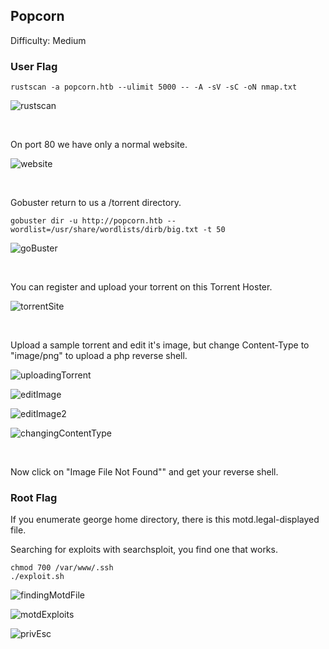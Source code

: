 ## Popcorn

Difficulty: Medium

### User Flag

```
rustscan -a popcorn.htb --ulimit 5000 -- -A -sV -sC -oN nmap.txt
```

![rustscan](https://github.com/b1d0ws/OSCP/assets/58514930/64c88446-fed3-411d-9f1a-b550ea19881e)

<br>

On port 80 we have only a normal website.

![website](https://github.com/b1d0ws/OSCP/assets/58514930/27cd4e9d-d121-49aa-8eda-9f63d4eaa3b2)

<br>

Gobuster return to us a /torrent directory.

```
gobuster dir -u http://popcorn.htb --wordlist=/usr/share/wordlists/dirb/big.txt -t 50
```

![goBuster](https://github.com/b1d0ws/OSCP/assets/58514930/70ee125f-f3a0-492b-8cc4-6717e4b23c28)

<br>

You can register and upload your torrent on this Torrent Hoster.

![torrentSite](https://github.com/b1d0ws/OSCP/assets/58514930/ed770122-77ca-4819-aa5f-68d82ea3699a)

<br>

Upload a sample torrent and edit it's image, but change Content-Type to "image/png" to upload a php reverse shell.

![uploadingTorrent](https://github.com/b1d0ws/OSCP/assets/58514930/9bb4db5c-78d7-45e1-b217-e7d07a93748c)

![editImage](https://github.com/b1d0ws/OSCP/assets/58514930/cae3dbb7-8dc4-4254-a8ab-cb2cb565f5a3)

![editImage2](https://github.com/b1d0ws/OSCP/assets/58514930/2c0ded7a-e44d-4e54-b495-71a0ae9d9750)

![changingContentType](https://github.com/b1d0ws/OSCP/assets/58514930/de9c0567-ac2f-40f1-bb67-e943ecadd82b)

<br>

Now click on "Image File Not Found"" and get your reverse shell.

### Root Flag

If you enumerate george home directory, there is this motd.legal-displayed file.  

Searching for exploits with searchsploit, you find one that works.

```
chmod 700 /var/www/.ssh
./exploit.sh
```

![findingMotdFile](https://github.com/b1d0ws/OSCP/assets/58514930/7fc4f4e4-eae9-49c9-9fbf-3dc0c18eef75)

![motdExploits](https://github.com/b1d0ws/OSCP/assets/58514930/fa2c7ea8-1f26-4a2e-803b-1cf69ce157fc)

![privEsc](https://github.com/b1d0ws/OSCP/assets/58514930/90c86104-48b9-4ee9-bd5d-be914cda715a)
